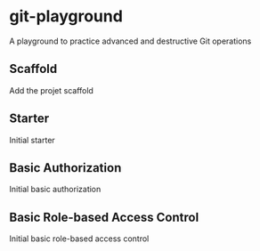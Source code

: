 # git-playground

A playground to practice advanced and destructive Git operations

## Scaffold

Add the projet scaffold

## Starter

Initial starter

## Basic Authorization

Initial basic authorization

## Basic Role-based Access Control

Initial basic role-based access control
